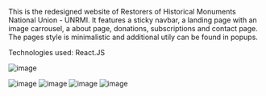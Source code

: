 This is the redesigned website of Restorers of Historical Monuments National Union - UNRMI. It features a sticky navbar, a landing page with an image carrousel, a about page, donations, subscriptions and contact page. The pages style is minimalistic and additional utily can be found in popups.

Technologies used: React.JS

![image](https://github.com/stefan-iordache/react-for-a-cause-unrmi/assets/20901776/c2e381bd-0d6c-477c-9962-9a8cdda11350)

![image](https://github.com/CodecoolGlobal/react-for-a-cause-react-HoriaMitrica/assets/20901776/dbe7296d-0e42-40df-8149-40191cae7795)
![image](https://github.com/CodecoolGlobal/react-for-a-cause-react-HoriaMitrica/assets/20901776/7323b594-3313-421a-9872-584808cad701)
![image](https://github.com/CodecoolGlobal/react-for-a-cause-react-HoriaMitrica/assets/20901776/01919030-2c75-4911-b14d-23ca99f5b29f)
![image](https://github.com/CodecoolGlobal/react-for-a-cause-react-HoriaMitrica/assets/20901776/581b3034-a946-4ee6-bc3e-3ca6dd452ae1)
